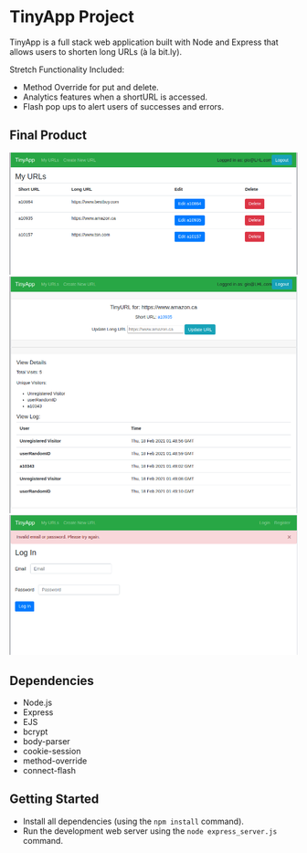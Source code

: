 # TinyApp Project

TinyApp is a full stack web application built with Node and Express that allows users to shorten long URLs (à la bit.ly).

Stretch Functionality Included:
- Method Override for put and delete.
- Analytics features when a shortURL is accessed.
- Flash pop ups to alert users of successes and errors.

## Final Product

!["Screenshot of index page."](https://github.com/gwan93/tinyapp/blob/master/docs/urls-index.png?raw=true)
!["Screenshot of show URL page."](https://github.com/gwan93/tinyapp/blob/master/docs/url-details-page.png?raw=true)
!["Screenshot of log in page."](https://github.com/gwan93/tinyapp/blob/master/docs/url-login.png?raw=true)

## Dependencies

- Node.js
- Express
- EJS
- bcrypt
- body-parser
- cookie-session
- method-override
- connect-flash

## Getting Started

- Install all dependencies (using the `npm install` command).
- Run the development web server using the `node express_server.js` command.